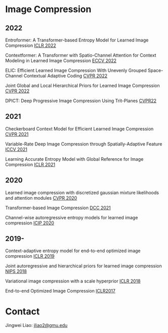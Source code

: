 # Image Compression

## 2022

Entroformer: A Transformer-based Entropy Model for Learned Image Compression [ICLR 2022](https://arxiv.org/pdf/2202.05492.pdf)

Contextformer: A Transformer with Spatio-Channel Attention for Context Modeling in Learned Image Compression [ECCV 2022](https://link.springer.com/content/pdf/10.1007/978-3-031-19800-7_26.pdf?pdf=inline%20link)

ELIC: Efficient Learned Image Compression With Unevenly Grouped Space-Channel Contextual Adaptive Coding [CVPR 2022](https://openaccess.thecvf.com/content/CVPR2022/papers/He_ELIC_Efficient_Learned_Image_Compression_With_Unevenly_Grouped_Space-Channel_Contextual_CVPR_2022_paper.pdf)

Joint Global and Local Hierarchical Priors for Learned Image Compression [CVPR 2022](https://openaccess.thecvf.com/content/CVPR2022/papers/Kim_Joint_Global_and_Local_Hierarchical_Priors_for_Learned_Image_Compression_CVPR_2022_paper.pdf)

DPICT: Deep Progressive Image Compression Using Trit-Planes [CVPR22](https://openaccess.thecvf.com/content/CVPR2022/papers/Lee_DPICT_Deep_Progressive_Image_Compression_Using_Trit-Planes_CVPR_2022_paper.pdf)

## 2021

Checkerboard Context Model for Efficient Learned Image Compression [CVPR 2021](https://openaccess.thecvf.com/content/CVPR2021/papers/He_Checkerboard_Context_Model_for_Efficient_Learned_Image_Compression_CVPR_2021_paper.pdf)

Variable-Rate Deep Image Compression through Spatially-Adaptive Feature [ICCV 2021](https://openaccess.thecvf.com/content/ICCV2021/papers/Song_Variable-Rate_Deep_Image_Compression_Through_Spatially-Adaptive_Feature_Transform_ICCV_2021_paper.pdf)

Learning Accurate Entropy Model with Global Reference for Image Compression [ICLR 2021](https://arxiv.org/pdf/2010.08321.pdf)

## 2020

Learned image compression with discretized gaussian mixture likelihoods and attention modules [CVPR 2020](https://openaccess.thecvf.com/content_CVPR_2020/papers/Cheng_Learned_Image_Compression_With_Discretized_Gaussian_Mixture_Likelihoods_and_Attention_CVPR_2020_paper.pdf)

Transformer-based Image Compression [DCC 2021](https://arxiv.org/pdf/2111.06707.pdf)

Channel-wise autoregressive entropy models for learned image compression [ICIP 2020](https://arxiv.org/abs/2007.08739) 

## 2019-

Context-adaptive entropy model for end-to-end optimized image compression [ICLR 2019](https://arxiv.org/pdf/1809.10452.pdf)

Joint autoregressive and hierarchical priors for learned image compression [NIPS 2018](https://arxiv.org/pdf/1809.02736.pdf)

Variational image compression with a scale hyperprior [ICLR 2018](https://arxiv.org/pdf/1802.01436.pdf) 


End-to-end Optimized Image Compression [ICLR2017](https://arxiv.org/pdf/1611.01704.pdf)

# Contact
Jingwei Liao: jliao2@gmu.edu
